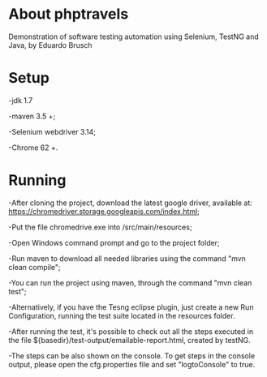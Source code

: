 # About phptravels

Demonstration of software testing automation using Selenium, TestNG and Java, by Eduardo Brusch

# Setup

-jdk 1.7

-maven 3.5 +;

-Selenium webdriver 3.14;

-Chrome 62 +.


# Running 

-After cloning the project, download the latest google driver, available at: https://chromedriver.storage.googleapis.com/index.html;

-Put the file chromedrive.exe into /src/main/resources;

-Open Windows command prompt and go to the project folder;

-Run maven to download all needed libraries using the command "mvn clean compile";

-You can run the project using maven, through the command "mvn clean test";

-Alternatively, if you have the Tesng eclipse plugin, just create a new Run Configuration, running the test suite located in the resources folder.

-After running the test, it's possible to check out all the steps executed in the file ${basedir}/test-output/emailable-report.html, created by testNG.

-The steps can be also shown on the console. To get steps in the console output, please open the cfg.properties file and set "logtoConsole" to true. 
